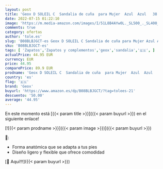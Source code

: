 ```yaml
---
layout: post
title: 'Geox D SOLEIL C  Sandalia de cuña  para Mujer  Azul  Azul   38 EU'
date: 2022-07-15 01:22:10
image: 'https://m.media-amazon.com/images/I/51L8B4AYw0L._SL500_._SL400_.jpg'
comments: true
category: ofertas
author: 'tole.es'
slug: 'B08BLBJGCT-es Geox D SOLEIL C Sandalia de cuña para Mujer Azul Azul 38 EU'
sku: 'B08BLBJGCT-es'
tags: [ 'Zapatos','Zapatos y complementos','geox','sandalia','🇪🇸', ]
actualPrice: 44.95 EUR
currency: EUR
price: 44.95
comparePrice: 89.9 EUR
prodname: 'Geox D SOLEIL C  Sandalia de cuña  para Mujer  Azul  Azul   38 EU'
country: 'es'
flag: '🇪🇸'
brand: 'Geox'
buyurl: 'https://www.amazon.es/dp/B08BLBJGCT/?tag=tolees-21'
descuento: '50.00'
average: '44.95'
---
```


En este momento está [{{< param title >}}]({{< param buyurl >}}) en el siguiente enlace!

[![{{< param prodname >}}]({{< param image >}})]({{< param buyurl >}})

🔎:

- Forma anatómica que se adapta a tus pies
- Diseño ligero y flexible que ofrece comodidad

[🛒 Aquí!!!]({{< param buyurl >}})

